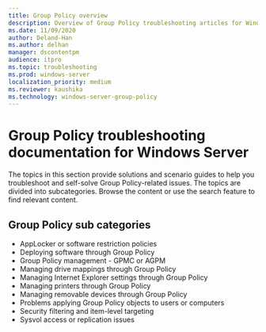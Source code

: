 ```yaml
---
title: Group Policy overview
description: Overview of Group Policy troubleshooting articles for Windows Server.
ms.date: 11/09/2020
author: Deland-Han
ms.author: delhan
manager: dscontentpm
audience: itpro
ms.topic: troubleshooting
ms.prod: windows-server
localization_priority: medium
ms.reviewer: kaushika
ms.technology: windows-server-group-policy
---
```

# Group Policy troubleshooting documentation for Windows Server

The topics in this section provide solutions and scenario guides to help you troubleshoot and self-solve Group Policy-related issues. The topics are divided into subcategories. Browse the content or use the search feature to find relevant content.

## Group Policy sub categories

- AppLocker or software restriction policies
- Deploying software through Group Policy
- Group Policy management - GPMC or AGPM
- Managing drive mappings through Group Policy
- Managing Internet Explorer settings through Group Policy
- Managing printers through Group Policy
- Managing removable devices through Group Policy
- Problems applying Group Policy objects to users or computers
- Security filtering and item-level targeting
- Sysvol access or replication issues
